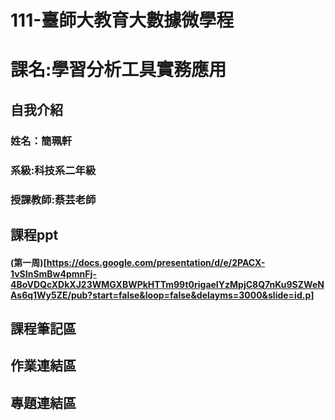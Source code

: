 # 111-臺師大教育大數據微學程
# 課名:學習分析工具實務應用
## 自我介紹
### 姓名：簡珮軒
### 系級:科技系二年級
### 授課教師:蔡芸老師
## 課程ppt
#### (第一周)[https://docs.google.com/presentation/d/e/2PACX-1vSInSmBw4pmnFj-4BoVDQcXDkXJ23WMGXBWPkHTTm99t0rigaeIYzMpjC8Q7nKu9SZWeNAs6q1Wy5ZE/pub?start=false&loop=false&delayms=3000&slide=id.p]
## 課程筆記區
## 作業連結區
## 專題連結區

